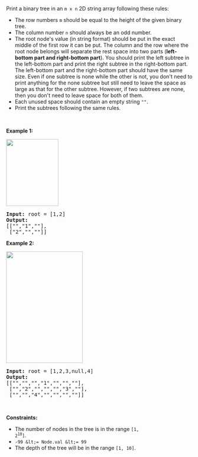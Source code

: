 Print a binary tree in an `` m x n `` 2D string array following these rules:

*   The row numbers `` m `` should be equal to the height of the given binary tree.
*   The column number `` n `` should always be an odd number.
*   The root node's value (in string format) should be put in the exact middle of the first row it can be put. The column and the row where the root node belongs will separate the rest space into two parts (__left-bottom part and right-bottom part__). You should print the left subtree in the left-bottom part and print the right subtree in the right-bottom part. The left-bottom part and the right-bottom part should have the same size. Even if one subtree is none while the other is not, you don't need to print anything for the none subtree but still need to leave the space as large as that for the other subtree. However, if two subtrees are none, then you don't need to leave space for both of them.
*   Each unused space should contain an empty string `` "" ``.
*   Print the subtrees following the same rules.

&nbsp;

__Example 1:__

<img alt="" src="https://assets.leetcode.com/uploads/2021/05/03/print1-tree.jpg" style="width: 141px; height: 181px;"/>

<pre>
<strong>Input:</strong> root = [1,2]
<strong>Output:</strong> 
[["","1",""],
&nbsp;["2","",""]]
</pre>

__Example 2:__

<img alt="" src="https://assets.leetcode.com/uploads/2021/05/03/print2-tree.jpg" style="width: 207px; height: 302px;"/>

<pre>
<strong>Input:</strong> root = [1,2,3,null,4]
<strong>Output:</strong> 
[["","","","1","","",""],
&nbsp;["","2","","","","3",""],
&nbsp;["","","4","","","",""]]
</pre>

&nbsp;

__Constraints:__

*   The number of nodes in the tree is in the range <code>[1, 2<sup>10</sup>]</code>.
*   `` -99 &lt;= Node.val &lt;= 99 ``
*   The depth of the tree will be in the range `` [1, 10] ``.